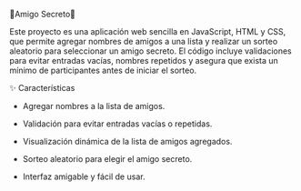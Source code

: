 🎁Amigo Secreto🎁

Este proyecto es una aplicación web sencilla en JavaScript, HTML y CSS, que permite agregar nombres de amigos a una lista y realizar un sorteo aleatorio para seleccionar un amigo secreto. El código incluye validaciones para evitar entradas vacías, nombres repetidos y asegura que exista un mínimo de participantes antes de iniciar el sorteo.


✨ Características

* Agregar nombres a la lista de amigos.

* Validación para evitar entradas vacías o repetidas.

* Visualización dinámica de la lista de amigos agregados.

* Sorteo aleatorio para elegir el amigo secreto.

* Interfaz amigable y fácil de usar.
